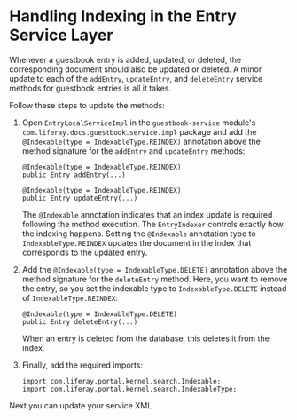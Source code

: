 # Handling Indexing in the Entry Service Layer [](id=handling-indexing-in-the-entry-service-layer)

Whenever a guestbook entry is added, updated, or deleted, the corresponding
document should also be updated or deleted. A minor update to each of the
`addEntry`, `updateEntry`, and `deleteEntry` service methods for guestbook
entries is all it takes.

Follow these steps to update the methods:

1.  Open `EntryLocalServiceImpl` in the `guestbook-service` module's 
    `com.liferay.docs.guestbook.service.impl` package and add the 
    `@Indexable(type = IndexableType.REINDEX)` annotation above the method 
    signature for the `addEntry` and `updateEntry` methods:

        @Indexable(type = IndexableType.REINDEX)
        public Entry addEntry(...)

        @Indexable(type = IndexableType.REINDEX)
        public Entry updateEntry(...)

    The `@Indexable` annotation indicates that an index update is required
    following the method execution. The `EntryIndexer` controls exactly how the
    indexing happens. Setting the `@Indexable` annotation type to
    `IndexableType.REINDEX` updates the document in the index that corresponds
    to the updated entry.

2.  Add the `@Indexable(type = IndexableType.DELETE)` annotation above the 
    method signature for the `deleteEntry` method. Here, you want to remove the 
    entry, so you set the indexable type to `IndexableType.DELETE` instead of 
    `IndexableType.REINDEX`:

        @Indexable(type = IndexableType.DELETE)
        public Entry deleteEntry(...)

    When an entry is deleted from the database, this deletes it from the index.

3.  Finally, add the required imports:

        import com.liferay.portal.kernel.search.Indexable;
        import com.liferay.portal.kernel.search.IndexableType;

Next you can update your service XML.
